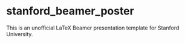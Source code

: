 # stanford_beamer_poster
This is an unofficial LaTeX Beamer presentation template for Stanford University.

